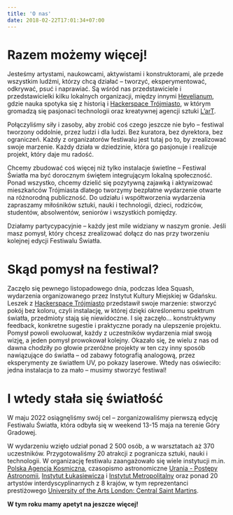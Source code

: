 ```yaml
---
title: 'O nas'
date: 2018-02-22T17:01:34+07:00
---
```


# Razem możemy więcej!

Jesteśmy artystami, naukowcami, aktywistami i konstruktorami, ale przede wszystkim ludźmi, którzy chcą działać – tworzyć, eksperymentować, odkrywać, psuć i naprawiać. Są wśród nas przedstawiciele i przedstawicielki kilku lokalnych organizacji, między innymi [Hevelianum](https://hevelianum.pl/), gdzie nauka spotyka się z historią i [Hackerspace Trójmiasto](https://hs3.pl/), w którym gromadzą się pasjonaci technologii oraz kreatywnej agencji sztuki [L’arT](https://lartagency.com/).

Połączyliśmy siły i zasoby, aby zrobić coś czego jeszcze nie było – festiwal tworzony oddolnie, przez ludzi i dla ludzi. Bez kuratora, bez dyrektora, bez ograniczeń. Każdy z organizatorów festiwalu jest tutaj po to, by zrealizować swoje marzenie. Każdy działa w dziedzinie, która go pasjonuje i realizuje projekt, który daje mu radość.

Chcemy zbudować coś więcej niż tylko instalacje świetlne – Festiwal Światła ma być dorocznym świętem integrującym lokalną społeczność. Ponad wszystko, chcemy dzielić się pozytywną zajawką i aktywizować mieszkańców Trójmiasta dlatego tworzymy bezpłatne wydarzenie otwarte na różnorodną publiczność. Do udziału i współtworzenia wydarzenia zapraszamy miłośników sztuki, nauki i technologii, dzieci, rodziców, studentów, absolwentów, seniorów i wszystkich pomiędzy.

Działamy partycypacyjnie – każdy jest mile widziany w naszym gronie. Jeśli masz pomysł, który chcesz zrealizować dołącz do nas przy tworzeniu kolejnej edycji Festiwalu Światła. 



# Skąd pomysł na festiwal?

Zaczęło się pewnego listopadowego dnia, podczas Idea Squash, wydarzenia organizowanego przez Instytut Kultury Miejskiej w Gdańsku. Leszek z [Hackerspace Trójmiasto](https://hs3.pl/) przedstawił swoje marzenie: stworzyć pokój bez koloru, czyli instalację, w której dzięki określonemu spektrum światła, przedmioty stają się niewidoczne. I się zaczęło… konstruktywny feedback, konkretne sugestie i praktyczne porady na ulepszenie projektu. Pomysł powoli ewoluował, każdy z uczestników wydarzenia miał swoją wizję, a jeden pomysł prowokował kolejny. Okazało się, że wielu z nas od dawna chodziły po głowie przeróżne projekty w ten czy inny sposób nawiązujące do światła – od zabawy fotografią analogową, przez eksperymenty ze światłem UV, po pokazy laserowe. Wtedy nas oświeciło: jedna instalacja to za mało – musimy stworzyć festiwal!

# I wtedy stała się światłość

W maju 2022 osiągnęliśmy swój cel – zorganizowaliśmy pierwszą edycję Festiwalu Światła, która odbyła się w weekend 13-15 maja na terenie Góry Gradowej.

W wydarzeniu wzięło udział ponad 2 500 osób, a w warsztatach aż 370 uczestników. Przygotowaliśmy 20 atrakcji z pogranicza sztuki, nauki i technologii. W organizację festiwalu zaangażowało się wiele instytucji m.in. [Polska Agencja Kosmiczna](https://polsa.gov.pl/), czasopismo astronomiczne [Urania - Postępy Astronomii](https://www.urania.edu.pl/), [Instytut Łukasiewicza](https://lukasiewicz.gov.pl/) i [Instytut Metropolitalny](https://www.im.edu.pl/) oraz ponad 20 artystów interdyscyplinarnych z 8 krajów, w tym reprezentanci prestiżowego [University of the Arts London: Central Saint Martins](https://www.arts.ac.uk/colleges/central-saint-martins).

**W tym roku mamy apetyt na jeszcze więcej!**
